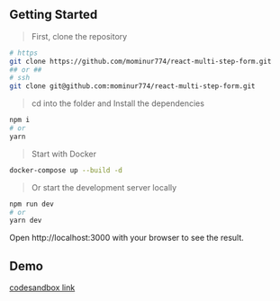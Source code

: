 ## Getting Started

> First, clone the repository
```bash
# https
git clone https://github.com/mominur774/react-multi-step-form.git
## or ##
# ssh
git clone git@github.com:mominur774/react-multi-step-form.git 
```
> cd into the folder and Install the dependencies
```bash
npm i
# or
yarn
```
> Start with Docker
```bash
docker-compose up --build -d
```
> Or start the development server locally
```bash
npm run dev
# or
yarn dev
```
Open http://localhost:3000 with your browser to see the result.
## Demo
[codesandbox link](https://codesandbox.io/p/github/mominur774/react-multi-step-form/main?workspaceId=2346c119-85b2-45c7-a5de-69104792074a)